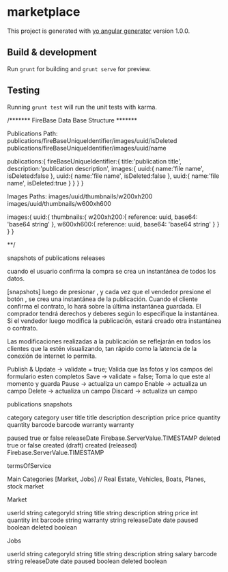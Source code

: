 # marketplace

This project is generated with [yo angular generator](https://github.com/yeoman/generator-angular)
version 1.0.0.

## Build & development

Run `grunt` for building and `grunt serve` for preview.

## Testing

Running `grunt test` will run the unit tests with karma.



/******* FireBase Data Base Structure  *******

 Publications Path:
 publications/fireBaseUniqueIdentifier/images/uuid/isDeleted
 publications/fireBaseUniqueIdentifier/images/uuid/name

 publications:{
              fireBaseUniqueIdentifier:{
                title:'publication title',
                description:'publication description',
                images:{
                  uuid:{
                    name:'file name',
                    isDeleted:false
                  },
                  uuid:{
                    name:'file name',
                    isDeleted:false
                  },
                  uuid:{
                    name:'file name',
                    isDeleted:true
                  }
                }
              }
            }

 Images Paths:
 images/uuid/thumbnails/w200xh200
 images/uuid/thumbnails/w600xh600

 images:{
              uuid:{
                thumbnails:{
                  w200xh200:{
                    reference: uuid,
                    base64: 'base64 string'
                  },
                  w600xh600:{
                    reference: uuid,
                    base64: 'base64 string'
                  }
                }
              }
            }

 **/



snapshots of publications
 releases

 cuando el usuario confirma la compra se crea un instantánea de todos los datos.


 [snapshots] luego de presionar <Publish>, y cada vez que el vendedor presione el botón <Update>, se crea una instantánea de la publicación.
 Cuando el cliente confirma el contrato, lo hará sobre la última instantánea guardada. El comprador tendrá derechos y deberes según
 lo especifique la instantánea. Si el vendedor luego modifica la publicación, estará creado otra instantánea o contrato.

 Las modificaciones realizadas a la publicación se reflejarán en todos los clientes que la estén visualizando, tan rápido como la
 latencia de la conexión de internet lo permita.

 <Update> <Pause or Enable> <Delete>
 <Publish> <Discard>

 Publish & Update  -> validate = true;  Valida que las fotos y los campos del formulario esten completos
 Save              -> validate = false; Toma lo que este al momento y guarda
 Pause             -> actualiza un campo
 Enable            -> actualiza un campo
 Delete            -> actualiza un campo
 Discard           -> actualiza un campo

 publications           snapshots

 category               category
 user
 title                  title
 description            description
 price                  price
 quantity               quantity
 barcode                barcode
 warranty               warranty

 paused                                     true or false
 releaseDate                                Firebase.ServerValue.TIMESTAMP
 deleted                                    true or false
 created  (draft) created (released)        Firebase.ServerValue.TIMESTAMP

 termsOfService

 Main Categories [Market, Jobs] // Real Estate, Vehicles, Boats, Planes, stock market

 <publications> Market

 userId                 string
 categoryId             string
 title                  string
 description            string
 price                  int
 quantity               int
 barcode                string
 warranty               string
 releaseDate            date
 paused                 boolean
 deleted                boolean

 <publications> Jobs

 userId                 string
 categoryId             string
 title                  string
 description            string
 salary
 barcode                string
 releaseDate            date
 paused                 boolean
 deleted                boolean 
